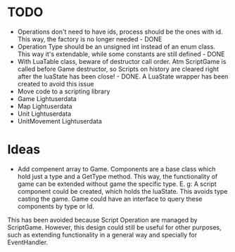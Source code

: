 # TODO

- Operations don't need to have ids, process should be the ones with id. This way, the factory is no longer needed - DONE
- Operation Type should be an unsigned int instead of an enum class. This way it's extendable, while some constants are still defined - DONE
- With LuaTable class, beware of destructor call order. Atm ScriptGame is called before Game destructor, so Scripts on history are cleared right after the luaState has been close! - DONE. A LuaState wrapper has been created to avoid this issue
- Move code to a scripting library
- Game Lightuserdata
- Map Lightuserdata
- Unit Lightuserdata
- UnitMovement Lightuserdata


# Ideas

- Add compenent array to Game. Components are a base class which hold just a type and a GetType method. This way, the functionality of game can be extended without game the specific type. E. g: A script component could be created, which holds the luaState. This avoids type casting the game. Game could have an interface to query these components by type or Id.

This has been avoided because Script Operation are managed by ScriptGame. However, this design could still be useful for other purposes, such as extending functionality in a general way and specially for EventHandler.